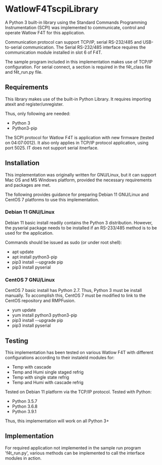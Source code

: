 # WatlowF4TscpiLibrary

A Python 3 built-in library using the Standard Commands Programming Instrumentation (SCPI) was implemented to communicate, control and operate Watlow F4T for this application.

Communication protocol can support TCP/IP, serial RS-232/485 and USB-to-serial communication. The Serial RS-232/485 interface requires the communication module installed in slot 6 of F4T.

The sample program included in this implementation makes use of TCP/IP configuration. For serial connect, a section is required in the f4t_class file and f4t_run.py file. 

## Requirements

This library makes use of the built-in Python Library. It requires importing atexit and register/unregister. 

Thus, only following are needed: 
 
 - Python 3
 - Python3-pip

The SCPI protocol for Watlow F4T is application with new firmware (tested on 04:07:0012). It also only applies in TCP/IP protocol application, using port 5025. IT does not support serial itnerface.  

## Installation

This implementation was originally written for GNU/Linux, but it can support Mac OS and MS Windows platform, provided the necessary requirements and packages are met.

The following provides guidance for preparing Debian 11 GNU/Linux and CentOS 7 platforms to use this implementation.

### Debian 11 GNU/Linux

Debian 11 basic install readily contains the Python 3 distribution. However, the pyserial package needs to be installed if an RS-233/485 method is to be used for the application.

Commands should be issued as sudo (or under root shell):

- apt update
- apt install python3-pip
- pip3 install --upgrade pip
- pip3 install pyserial

### CentOS 7 GNU/Linux

CentOS 7 basic install has Python 2.7. Thus, Python 3 must be install manually.
To accomplish this, CentOS 7 must be modified to link to the CentOS repository and RMPFusion. 

- yum update
- yum install python3 python3-pip
- pip3 install --upgrade pip
- pip3 install pyserial 

## Testing

This implementation has been tested on various Watlow F4T with different configurations according to their instaleld modules for: 

- Temp with cascade
- Temp and Humi single staged refrig
- Temp with single state refrig
- Temp and Humi with cascade refrig

Tested on Debian 11 platform via the TCP/IP protocol.
Tested with Python:

- Python 3.5.7
- Python 3.6.8
- Python 3.9.1

Thus, this implementation will work on all Python 3+  

## Implementation 

For required application not implemented in the sample run program 'f4t_run.py', various methods can be implemented to call the interface modules in action.  
